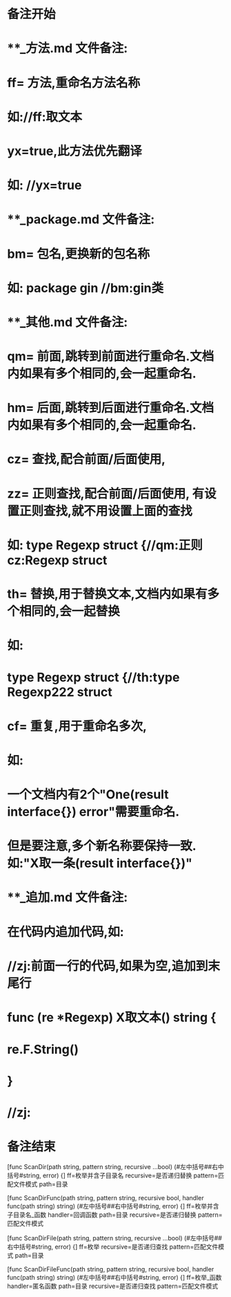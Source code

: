 # 备注开始
# **_方法.md 文件备注:
# ff= 方法,重命名方法名称
# 如://ff:取文本
#
# yx=true,此方法优先翻译
# 如: //yx=true

# **_package.md 文件备注:
# bm= 包名,更换新的包名称 
# 如: package gin //bm:gin类

# **_其他.md 文件备注:
# qm= 前面,跳转到前面进行重命名.文档内如果有多个相同的,会一起重命名.
# hm= 后面,跳转到后面进行重命名.文档内如果有多个相同的,会一起重命名.
# cz= 查找,配合前面/后面使用,
# zz= 正则查找,配合前面/后面使用, 有设置正则查找,就不用设置上面的查找
# 如: type Regexp struct {//qm:正则 cz:Regexp struct
#
# th= 替换,用于替换文本,文档内如果有多个相同的,会一起替换
# 如:
# type Regexp struct {//th:type Regexp222 struct
#
# cf= 重复,用于重命名多次,
# 如: 
# 一个文档内有2个"One(result interface{}) error"需要重命名.
# 但是要注意,多个新名称要保持一致. 如:"X取一条(result interface{})"

# **_追加.md 文件备注:
# 在代码内追加代码,如:
# //zj:前面一行的代码,如果为空,追加到末尾行
# func (re *Regexp) X取文本() string { 
# re.F.String()
# }
# //zj:
# 备注结束

[func ScanDir(path string, pattern string, recursive ...bool) (#左中括号##右中括号#string, error) {]
ff=枚举并含子目录名
recursive=是否递归替换
pattern=匹配文件模式
path=目录

[func ScanDirFunc(path string, pattern string, recursive bool, handler func(path string) string) (#左中括号##右中括号#string, error) {]
ff=枚举并含子目录名_函数
handler=回调函数
path=目录
recursive=是否递归替换
pattern=匹配文件模式

[func ScanDirFile(path string, pattern string, recursive ...bool) (#左中括号##右中括号#string, error) {]
ff=枚举
recursive=是否递归查找
pattern=匹配文件模式
path=目录

[func ScanDirFileFunc(path string, pattern string, recursive bool, handler func(path string) string) (#左中括号##右中括号#string, error) {]
ff=枚举_函数
handler=匿名函数
path=目录
recursive=是否递归查找
pattern=匹配文件模式
